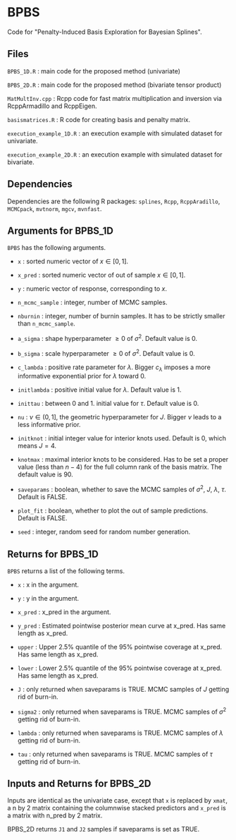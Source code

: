 # BPBS

Code for "Penalty-Induced Basis Exploration for Bayesian Splines".

## Files

```BPBS_1D.R``` : main code for the proposed method (univariate)

```BPBS_2D.R``` : main code for the proposed method (bivariate tensor product)

```MatMultInv.cpp``` : Rcpp code for fast matrix multiplication and inversion via RcppArmadillo and RcppEigen.

```basismatrices.R``` : R code for creating basis and penalty matrix.

```execution_example_1D.R``` : an execution example with simulated dataset for univariate.

```execution_example_2D.R``` : an execution example with simulated dataset for bivariate.



## Dependencies 

Dependencies are the following R packages: ```splines```, ```Rcpp```, ```RcppAradillo```, ```MCMCpack```, ```mvtnorm```, ```mgcv```, ```mvnfast```.


## Arguments for BPBS_1D

```BPBS``` has the following arguments.

- ```x``` : sorted numeric vector of $x \in [0,1]$.

- ```x_pred``` : sorted numeric vector of out of sample $x \in [0,1]$.

- ```y``` : numeric vector of response, corresponding to $x$.

- ```n_mcmc_sample``` : integer, number of MCMC samples.

- ```nburnin``` : integer, number of burnin samples. It has to be strictly smaller than ```n_mcmc_sample```.

- ```a_sigma``` : shape hyperparameter $\geq 0$ of $\sigma^2$. Default value is 0.

- ```b_sigma``` : scale hyperparameter $\geq 0$ of $\sigma^2$. Default value is 0.

- ```c_lambda``` : positive rate parameter for $\lambda$. Bigger $c_\lambda$ imposes a more informative exponential prior for $\lambda$ toward 0.

- ```initlambda``` : positive initial value for $\lambda$. Default value is 1.

- ```inittau``` : between 0 and 1. initial value for $\tau$. Default value is 0.

- ```nu``` : $\nu \in (0,1]$, the geometric hyperparameter for $J$. Bigger $\nu$ leads to a less informative prior.

- ```initknot``` : initial integer value for interior knots used. Default is 0, which means $J = 4$.

- ```knotmax``` : maximal interior knots to be considered. Has to be set a proper value (less than $n - 4$) for the full column rank of the basis matrix. The default value is 90.

- ```saveparams``` : boolean, whether to save the MCMC samples of $\sigma^2$, $J$, $\lambda$, $\tau$. Default is FALSE.

- ```plot_fit``` : boolean, whether to plot the out of sample predictions. Default is FALSE.

- ```seed``` : integer, random seed for random number generation.


## Returns for BPBS_1D

```BPBS``` returns a list of the following terms.

- ```x``` : x in the argument.

- ```y``` : y in the argument.

- ```x_pred``` : x_pred in the argument.

- ```y_pred``` : Estimated pointwise posterior mean curve at x_pred. Has same length as x_pred.

- ```upper``` : Upper 2.5% quantile of the 95% pointwise coverage at x_pred. Has same length as x_pred.

- ```lower``` : Lower 2.5% quantile of the 95% pointwise coverage at x_pred. Has same length as x_pred.

- ```J``` : only returned when saveparams is TRUE. MCMC samples of $J$ getting rid of burn-in.

- ```sigma2``` : only returned when saveparams is TRUE. MCMC samples of $\sigma^2$ getting rid of burn-in.

- ```lambda``` : only returned when saveparams is TRUE. MCMC samples of $\lambda$ getting rid of burn-in.

- ```tau``` : only returned when saveparams is TRUE. MCMC samples of $\tau$ getting rid of burn-in.


## Inputs and Returns for BPBS_2D

Inputs are identical as the univariate case, except that ```x``` is replaced by ```xmat```, a n by 2 matrix containing the columnwise stacked predictors and ```x_pred``` is a matrix with n_pred by 2 matrix.

BPBS_2D returns ```J1``` and ```J2``` samples if saveparams is set as TRUE.

